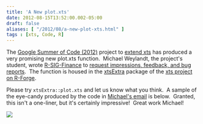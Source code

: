 ```yaml
---
title: 'A New plot.xts'
date: 2012-08-15T13:52:00.002-05:00
draft: false
aliases: [ "/2012/08/a-new-plot-xts.html" ]
tags : [xts, Code, R]
---
```


  
The [Google Summer of Code (2012)](http://google-melange.appspot.com/gsoc/homepage/google/gsoc2012) project to [extend xts](http://rwiki.sciviews.org/doku.php?id=developers:projects:gsoc2012:xts) has produced a very promising new plot.xts function.  Michael Weylandt, the project's student, wrote [R-SIG-Finance](https://stat.ethz.ch/mailman/listinfo/r-sig-finance) to [request impressions, feedback, and bug reports](http://draft.blogger.com/%20https://stat.ethz.ch/pipermail/r-sig-finance/2012q3/010652.html).  The function is housed in the [xtsExtra](https://r-forge.r-project.org/scm/viewvc.php/pkg/xtsExtra/?root=xts) package of the [xts project on R-Forge](https://r-forge.r-project.org/projects/xts).  
  
Please try `xtsExtra::plot.xts` and let us know what you think.  A sample of the eye-candy produced by the code in [Michael's email](https://stat.ethz.ch/pipermail/r-sig-finance/2012q3/010652.html) is below.  Granted, this isn't a one-liner, but it's certainly impressive!  Great work Michael!  
  

[![](/post/images/edhec.jpeg)](/post/images/edhec.jpeg)
